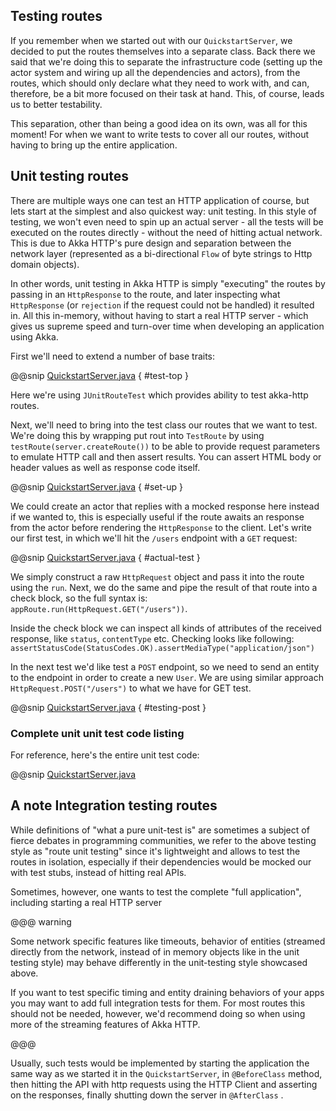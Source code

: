 Testing routes
--------------

If you remember when we started out with our `QuickstartServer`, we decided to put the routes themselves into a separate 
class. Back there we said that we're doing this to separate the infrastructure code (setting up the actor system and
wiring up all the dependencies and actors), from the routes, which should only declare what they need to work with,
and can, therefore, be a bit more focused on their task at hand. This, of course, leads us to better testability.

This separation, other than being a good idea on its own, was all for this moment! For when we want to write tests
to cover all our routes, without having to bring up the entire application. 

## Unit testing routes

There are multiple ways one can test an HTTP application of course, but lets start at the simplest and also quickest
way: unit testing. In this style of testing, we won't even need to spin up an actual server - all the tests will be 
executed on the routes directly - without the need of hitting actual network. This is due to Akka HTTP's pure design
and separation between the network layer (represented as a bi-directional `Flow` of byte strings to Http domain objects).

In other words, unit testing in Akka HTTP is simply "executing" the routes by passing in an `HttpResponse` to the route,
and later inspecting what `HttpResponse` (or `rejection` if the request could not be handled) it resulted in. All this 
in-memory, without having to start a real HTTP server - which gives us supreme speed and turn-over time when developing
an application using Akka.

First we'll need to extend a number of base traits:

@@snip [QuickstartServer.java]($g8srctest$/java/$package$/UserRoutesTest.java) { #test-top }

Here we're using `JUnitRouteTest` which provides ability to test akka-http routes. 

Next, we'll need to bring into the test class our routes that we want to test. We're doing this by wrapping put rout 
into `TestRoute` by using `testRoute(server.createRoute())` to be able to provide request parameters to emulate HTTP call 
and then assert results. You can assert HTML body or header values as well as response code itself.

@@snip [QuickstartServer.java]($g8srctest$/java/$package$/UserRoutesTest.java) { #set-up }

We could create an actor that replies with a mocked response here instead if we wanted to, this is especially useful if
the route awaits an response from the actor before rendering the `HttpResponse` to the client. 
Let's write our first test, in which we'll hit the `/users` endpoint with a `GET` request:

@@snip [QuickstartServer.java]($g8srctest$/java/$package$/UserRoutesTest.java) { #actual-test }

We simply construct a raw `HttpRequest` object and pass it into the route using the `run`.
Next, we do the same and pipe the result of that route into a check block, so the full syntax is:
`appRoute.run(HttpRequest.GET("/users"))`.

Inside the check block we can inspect all kinds of attributes of the received response, like `status`, `contentType` etc.
Checking looks like following: `assertStatusCode(StatusCodes.OK).assertMediaType("application/json")`

In the next test we'd like test a `POST` endpoint, so we need to send an entity to the endpoint in order to create a new
`User`. We are using similar approach `HttpRequest.POST("/users")` to what we have for GET test.

@@snip [QuickstartServer.java]($g8srctest$/java/$package$/UserRoutesTest.java) { #testing-post }

### Complete unit unit test code listing

For reference, here's the entire unit test code:

@@snip [QuickstartServer.java]($g8srctest$/java/$package$/UserRoutesTest.java)


## A note Integration testing routes

While definitions of "what a pure unit-test is" are sometimes a subject of fierce debates in programming communities,
we refer to the above testing style as "route unit testing" since it's lightweight and allows to test the routes in
isolation, especially if their dependencies would be mocked our with test stubs, instead of hitting real APIs.

Sometimes, however, one wants to test the complete "full application", including starting a real HTTP server

@@@ warning
  
  Some network specific features like timeouts, behavior of entities (streamed directly from the network, instead of
  in memory objects like in the unit testing style) may behave differently in the unit-testing style showcased above.
  
  If you want to test specific timing and entity draining behaviors of your apps you may want to add full integration
  tests for them. For most routes this should not be needed, however, we'd recommend doing so when using more of
  the streaming features of Akka HTTP.
  
@@@

Usually, such tests would be implemented by starting the application the same way as we started it in the `QuickstartServer`,
in `@BeforeClass` method, then hitting the API with http requests using the HTTP Client and asserting on the responses,
finally shutting down the server in `@AfterClass` .


